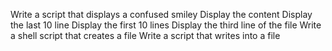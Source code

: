 Write a script that displays a confused smiley
Display the content
Display the last 10 line
Display the first 10 lines
Display the third line of the file
Write a shell script that creates a file
Write a script that writes into a file
